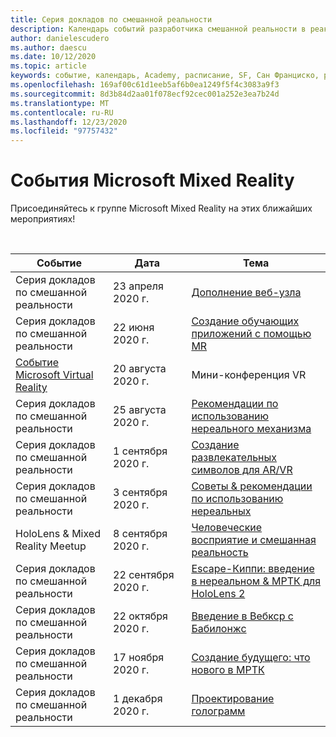 ```yaml
---
title: Серия докладов по смешанной реальности
description: Календарь событий разработчика смешанной реальности в реактора в Сан Франциско.
author: danielescudero
ms.author: daescu
ms.date: 10/12/2020
ms.topic: article
keywords: событие, календарь, Academy, расписание, SF, Сан Франциско, реактора
ms.openlocfilehash: 169af00c61d1eeb5af6b0ea1249f5f4c3083a9f3
ms.sourcegitcommit: 8d3b84d2aa01f078ecf92cec001a252e3ea7b24d
ms.translationtype: MT
ms.contentlocale: ru-RU
ms.lasthandoff: 12/23/2020
ms.locfileid: "97757432"
---
```

# <a name="microsoft-mixed-reality-events"></a>События Microsoft Mixed Reality

Присоединяйтесь к группе Microsoft Mixed Reality на этих ближайших мероприятиях!

<br>

|Событие|Дата|Тема|
|-------------|-------------|-----|
| Серия докладов по смешанной реальности|23 апреля 2020 г.|[Дополнение веб-узла](https://channel9.msdn.com/Shows/Docs-Mixed-Reality/Augmenting-WebXR-Standards)|
| Серия докладов по смешанной реальности|22 июня 2020 г.|[Создание обучающих приложений с помощью MR](https://channel9.msdn.com/Shows/Docs-Mixed-Reality/Educational-Experiences-in-MR)|
| [Событие Microsoft Virtual Reality](https://www.meetup.com/hololens-mr/events/272364822/)|20 августа 2020 г.|Мини-конференция VR|
| Серия докладов по смешанной реальности|25 августа 2020 г.|[Рекомендации по использованию нереального механизма](https://channel9.msdn.com/Shows/Docs-Mixed-Reality/Tips-and-Best-Practices-for-using-UE4-in-MR)|
| Серия докладов по смешанной реальности|1 сентября 2020 г.|[Создание развлекательных символов для AR/VR](https://channel9.msdn.com/Shows/Docs-Mixed-Reality/Creating-Entertaining-Characters-for-Mixed-Reality)|
| Серия докладов по смешанной реальности|3 сентября 2020 г.|[Советы & рекомендации по использованию нереальных](https://channel9.msdn.com/Shows/Docs-Mixed-Reality/Tips-and-Best-Practices-for-using-UE4-in-MR)|
| HoloLens & Mixed Reality Meetup|8 сентября 2020 г.|[Человеческие восприятие и смешанная реальность](https://channel9.msdn.com/Shows/Docs-Mixed-Reality/Human-Perception-and-Mixed-Reality)|
| Серия докладов по смешанной реальности|22 сентября 2020 г.|[Escape-Киппи: введение в нереальном & МРТК для HoloLens 2]()|
| Серия докладов по смешанной реальности|22 октября 2020 г.|[Введение в Вебкср с Бабилонжс](https://channel9.msdn.com/Shows/Docs-Mixed-Reality/Adding-Augmented-Reality-to-your-Typescript-Project)|
| Серия докладов по смешанной реальности|17 ноября 2020 г.|[Создание будущего: что нового в МРТК](https://channel9.msdn.com/Shows/Docs-Mixed-Reality/Building-the-Future-Whats-New-in-the-Mixed-Reality-Toolkit)|
| Серия докладов по смешанной реальности|1 декабря 2020 г.|[Проектирование голограмм]()|


